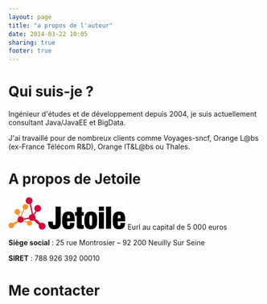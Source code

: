 ```yaml
---
layout: page
title: "a propos de l'auteur"
date: 2014-03-22 10:05
sharing: true
footer: true
---
```


# Qui suis-je ?


Ingénieur d'études et de développement depuis 2004, je suis actuellement consultant Java/JavaEE et BigData.

J'ai travaillé pour de nombreux clients comme Voyages-sncf, Orange L@bs (ex-France Télécom R&D), Orange IT&L@bs ou Thales.


# A propos de Jetoile

![center](/images/logoJetoile_v51.png)
Eurl au capital de 5 000 euros

__Siège social__ : 25 rue Montrosier – 92 200 Neuilly Sur Seine

__SIRET__ : 788 926 392 00010


# Me contacter

<script type="text/javascript"> id = 84747; </script>
<script type="text/javascript" src="http://kontactr.com/wp.js"></script>
